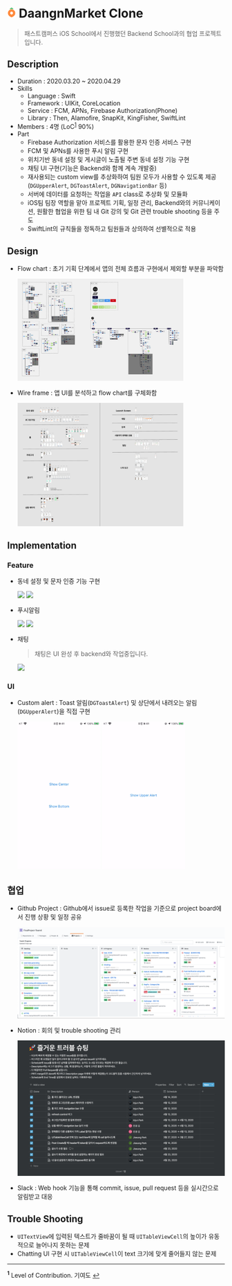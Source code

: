# <img src="assets/daangn.png" width="4%"> DaangnMarket Clone 
> 패스트캠퍼스 iOS School에서 진행했던 Backend School과의 협업 프로젝트입니다.

## Description

- Duration : 2020.03.20 ~ 2020.04.29
- Skills
  - Language : Swift
  - Framework : UIKit, CoreLocation
  - Service : FCM, APNs, Firebase Authorization(Phone)
  - Library : Then, Alamofire, SnapKit, KingFisher, SwiftLint
- Members : 4명 (LoC<sup id="sup1">[1](#footnote1)</sup> 90%)
- Part
  - Firebase Authorization 서비스를 활용한 문자 인증 서비스 구현
  - FCM 및 APNs를 사용한 푸시 알림 구현
  - 위치기반 동네 설정 및 게시글이 노출될 주변 동네 설정 기능 구현
  - 채팅 UI 구현(기능은 Backend와 함께 계속 개발중)
  - 재사용되는 custom view를 추상화하여 팀원 모두가 사용할 수 있도록 제공(`DGUpperAlert`, `DGToastAlert`, `DGNavigationBar` 등)
  - 서버에 데이터를 요청하는 작업을 `API` class로 추상화 및 모듈화
  - iOS팀 팀장 역할을 맡아 프로젝트 기획, 일정 관리, Backend와의 커뮤니케이션, 원활한 협업을 위한 팀 내 Git 강의 및 Git 관련 trouble shooting 등을 주도
  - SwiftLint의 규칙들을 정독하고 팀원들과 상의하여 선별적으로 적용

## Design

- Flow chart : 초기 기획 단계에서 앱의 전체 흐름과 구현에서 제외할 부분을 파악함

  <p>
    <img src="assets/flowchart.png" width="80%">
  </p>

- Wire frame : 앱 UI를 분석하고 flow chart를 구체화함

  <p>
    <img src="assets/wireframe.png" width="80%">
  </p>

## Implementation

### Feature

- 동네 설정 및 문자 인증 기능 구현
  <p>
    <img src="assets/townsetting.gif" width="40%">
    <img src="assets/auth.gif" width="40%">
  </p>
  
- 푸시알림
  <p>
    <img src="assets/noti-foreground.gif" width="40%">
    <img src="assets/noti-terminate.gif" width="40%">
  </p>
  
- 채팅
  > 채팅은 UI 완성 후 backend와 작업중입니다.
  <p>
    <img src="assets/chat.gif" width="40%">
  </p>

### UI

- Custom alert : Toast 알림(`DGToastAlert`) 및 상단에서 내려오는 알림(`DGUpperAlert`)을 직접 구현
  <p>
    <img src="assets/toastalert.gif" width="40%">
    <img src="assets/upperalert.gif" width="40%">
  </p>

## 협업

- Github Project : Github에서 issue로 등록한 작업을 기준으로 project board에서 진행 상황 및 일정 공유

  <p>
    <img src="assets/workboard.png">
  </p>

- Notion : 회의 및 trouble shooting 관리

  <p>
    <img src="assets/troubleshooting.png">
  </p>

- Slack : Web hook 기능을 통해 commit, issue, pull request 등을 실시간으로 알림받고 대응

## Trouble Shooting

- `UITextView`에 입력된 텍스트가 줄바꿈이 될 때 `UITableViewCell`의 높이가 유동적으로 늘어나지 못하는 문제
- Chatting UI 구현 시 `UITableViewCell`이 text 크기에 맞게 줄어들지 않는 문제

---

<b id="footnote1"><sup>1</sup></b> Level of Contribution. 기여도 [↩︎](#sup1)

